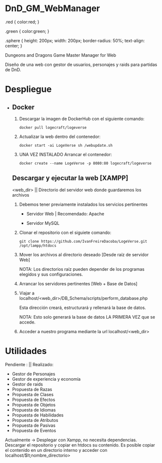 # DnD_GM_WebManager

<styles>
  .red {
    color:red;
  }
  
  .green {
    color:green;
  }

  .sphere {
    height: 200px;
    width: 200px;
    border-radius: 50%;
    text-align: center;
  }
</styles>

Dungeons and Dragons Game Master Manager for Web

<p>Diseño de una web con gestor de usuarios, personajes y raids para partidas de DnD.</p>

<h1>Despliegue</h1>
<ul>
  <li>
    <h2>Docker</h2>
    <ol>
      <li>
        <p>Descargar la imagen de DockerHub con el siguiente comando:</p>
        <code>docker pull logecraft/logeverse</code>
      </li>
      <li>
        <p>Actualizar la web dentro del contenedor:</p>
        <code>docker start -ai LogeVerse sh /webupdate.sh</code>
      </li>
      <li>
        <p><a class="green">UNA VEZ INSTALADO</a> Arrancar el contenedor:</p>
        <code>docker create --name LogeVerse -p 8080:80 logecraft/logeverse</code>
      </li>
    </ol>
  </li>
  <h2>Descargar y ejecutar la web [XAMPP]</h2>
  <p>&lt;web_dir> || Directorio del servidor web donde guardaremos los archivos</p>
  <ol>
    <li>
      <p>Debemos tener previamente instalados los servicios pertinentes</p>
      <ul>
        <li>
          <p>Servidor Web | Recomendado: <a class="green">Apache</a></p>
        </li>
        <li>
          <p>Servidor <a class="green">MySQL</a></p>
        </li>
      </ul>
    </li>
    <li>
      <p>Clonar el repositorio con el siguiete comando:</p>
      <code>git clone https://github.com/IvanFreireDacoba/LogeVerse.git /opt/lampp/htdocs</code>
    </li>
    <li>
      <p>Mover los archivos al directorio deseado [Desde raíz de servidor Web]</p>
      <p class="red">NOTA: Los directorios raíz pueden depender de los programas elegidos y sus configuraciones.</p>
    </li>
    <li>
      <p>Arrancar los servidores pertinentes [Web + Base de Datos]</p>
    </li>
    <li>
      <p>Viajar a localhost/&lt;web_dir>/DB_Schema/scripts/perform_database.php</p>
      <p>Esta dirección creará, estructurará y rellenará la base de datos.</p>
      <p class="red">NOTA: Esto solo generará la base de datos LA PRIMERA VEZ que se accede.</p>
    </li>
    <li>
      <p>Acceder a nuestro programa mediante la url localhost/&lt;web_dir></p>
    </li>
  </ol>
</ul>

<h1>Utilidades</h1>
<p>Pendiente : <a class="red sphere"></a> || Realizado: <a class="green sphere"></a></p>
<ul>
  <li>Gestor de Personajes <a class="red sphere"></a></li>
  <li>Gestor de experiencia y economía <a class="red sphere"></a></li>
  <li>Gestor de raids <a class="red sphere"></a></li>
  <li>Propuesta de Razas <a class="red sphere"></a></li>
  <li>Propuesta de Clases <a class="red sphere"></a></li>
  <li>Propuesta de Efectos <a class="red sphere"></a></li>
  <li>Propuesta de Objetos <a class="red sphere"></a></li>
  <li>Propuesta de Idiomas <a class="red sphere"></a></li>
  <li>Propuesta de Habilidades <a class="red sphere"></a></li>
  <li>Propuesta de Atributos <a class="red sphere"></a></li>
  <li>Propuesta de Pasivas <a class="red sphere"></a></li>
  <li>Propuesta de Eventos <a class="red sphere"></a></li>
</ul>

<p>
  Actualmente -> Desplegar con Xampp, no necesita dependencias.
  Descargar el repositorio y copiar en htdocs su contenido.
  Es posible copiar el contenido en un directorio interno y acceder con
  localhost/$lt;nombre_directorio>
</p>
